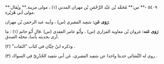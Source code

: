 ٥٤٠٩ -** س:** مُحَمَّد بْن عَبْد الرَّحْمَنِ بْن مهران المدني (١) ، مولى مزينة.** ويُقال:** مولى أبي هُرَيْرة.

**رَوَى عَن:** سَعِيد المقبري (س) ، وأبيه عبد الرحمن بْن مهران.

**رَوَى عَنه:** غزوان بْن معاوية الفزاري (س) ، وأَبُو عامر العقدي (س) .قال أَبُو حاتم (١) : ما أرى بحديثه بأسا، محله الصدق.

وذكره ابنُ حِبَّان في كتاب "الثقات" (٢) .

روى له النَّسَائي حديثا واحدا عن سَعِيد المقبري، عَن أبي سَعِيد الخُدْرِيّ في السواك (٣) .